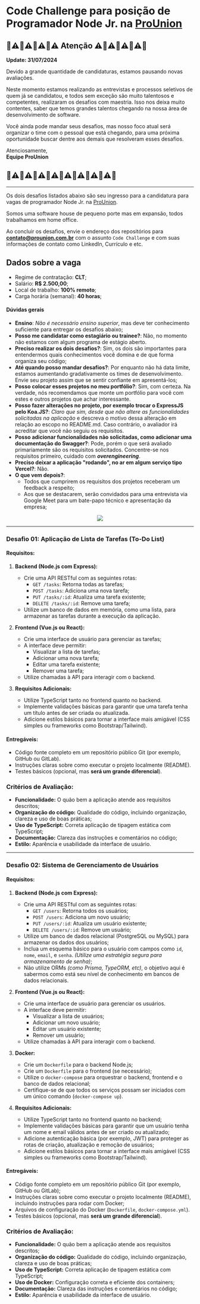 # Code Challenge para posição de Programador Node Jr. na [ProUnion](https://prounion.com.br)

<p style="text-align:center">
   <h2>🚨⚠️🚨⚠️🚨⚠️🚨⚠️ Atenção ⚠️🚨⚠️🚨⚠️🚨⚠️🚨</h2>
</p>

**Update: 31/07/2024**

Devido a grande quantidade de candidaturas, estamos pausando novas avaliações.

Neste momento estamos realizando as entrevistas e processos seletivos de quem já se candidatou, e todos sem exceção são muito talentosos e competentes, realizaram os desafios com maestria. Isso nos deixa muito contentes, saber que temos grandes talentos chegando na nossa área de desenvolvimento de software.

Você ainda pode mandar seus desafios, mas nosso foco atual será organizar o time com o pessoal que está chegando, para uma próxima oportunidade buscar dentre aos demais que resolveram esses desafios.

Atenciosamente,<br>
**Equipe ProUnion**

<p style="text-align:center">
   <h2>🚨⚠️🚨⚠️🚨⚠️🚨⚠️🚨⚠️🚨⚠️🚨⚠️🚨⚠️🚨</h2>
</p>

---

Os dois desafios listados abaixo são seu ingresso para a candidatura para vagas de programador Node Jr. na [ProUnion](https://prounion.com.br).

Somos uma software house de pequeno porte mas em expansão, todos trabalhamos em home office.

Ao concluir os desafios, envie o endereço dos repositórios para **contato@prounion.com.br** com o assunto `Code Challenge` e com suas informações de contato como LinkedIn, Currículo e etc.

## Dados sobre a vaga

- Regime de contratação: **CLT**;
- Salário: **R$ 2.500,00**;
- Local de trabalho: **100% remoto**;
- Carga horária (semanal): **40 horas**;

#### Dúvidas gerais

- **Ensino**: _Não é necessário ensino superior_, mas deve ter conhecimento suficiente para entregar os desafios abaixo;
- **Posso me candidatar como estagiário ou trainee?**: Não, no momento não estamos com algum programa de estágio aberto.
- **Preciso realizar os dois desafios?**: Sim, os dois são importantes para entendermos quais conhecimentos você domina e de que forma organiza seu código;
- **Até quando posso mandar desafios?**: Por enquanto não há data limite, estamos aumentando gradativamente os times de desenvolvimento. Envie seu projeto assim que se sentir confiante em apresentá-los;
- **Posso colocar esses projetos no meu portfólio?**: Sim, com certeza. Na verdade, nós recomendamos que monte um portfólio para você com estes e outros projetos que achar interessante.
- **Posso fazer alterações no projeto, por exemplo trocar o ExpressJS pelo Koa.JS?**: _Claro que sim, desde que não altere as funcionalidades solicitadas na aplicação_ e descreva o motivo dessa alteração em relação ao escopo no README.md. Caso contrário, o avaliador irá acreditar que você não seguiu os requisitos.
- **Posso adicionar funcionalidades não solicitadas, como adicionar uma documentação do Swagger?**: Pode, porém o que será avaliado primariamente são os requisitos solicitados. Concentre-se nos requisitos primeiro, cuidado com _**overengineering**_.
- **Preciso deixar a aplicação "rodando", no ar em algum serviço tipo Vercel?**: Não.
- **O que vem depois?**:
  - Todos que cumprirem os requisitos dos projetos receberam um feedback a respeito;
  - Aos que se destacarem, serão convidados para uma entrevista via Google Meet para um bate-papo técnico e apresentação da empresa;

<p align="center">
  <img src="./img.svg" />
</p>

---

### Desafio 01: Aplicação de Lista de Tarefas (To-Do List)

#### Requisitos:

1. **Backend (Node.js com Express):**

   - Crie uma API RESTful com as seguintes rotas:
     - `GET /tasks`: Retorna todas as tarefas;
     - `POST /tasks`: Adiciona uma nova tarefa;
     - `PUT /tasks/:id`: Atualiza uma tarefa existente;
     - `DELETE /tasks/:id`: Remove uma tarefa;
   - Utilize um banco de dados em memória, como uma lista, para armazenar as tarefas durante a execução da aplicação.

2. **Frontend (Vue.js ou React):**

   - Crie uma interface de usuário para gerenciar as tarefas;
   - A interface deve permitir:
     - Visualizar a lista de tarefas;
     - Adicionar uma nova tarefa;
     - Editar uma tarefa existente;
     - Remover uma tarefa;
   - Utilize chamadas à API para interagir com o backend.

3. **Requisitos Adicionais:**
   - Utilize TypeScript tanto no frontend quanto no backend.
   - Implemente validações básicas para garantir que uma tarefa tenha um título antes de ser criada ou atualizada.
   - Adicione estilos básicos para tornar a interface mais amigável (CSS simples ou frameworks como Bootstrap/Tailwind).

#### Entregáveis:

- Código fonte completo em um repositório público Git (por exemplo, GitHub ou GitLab).
- Instruções claras sobre como executar o projeto localmente (README).
- Testes básicos (opcional, mas **será um grande diferencial**).

### Critérios de Avaliação:

- **Funcionalidade:** O quão bem a aplicação atende aos requisitos descritos;
- **Organização do código:** Qualidade do código, incluindo organização, clareza e uso de boas práticas;
- **Uso de TypeScript:** Correta aplicação de tipagem estática com TypeScript;
- **Documentação:** Clareza das instruções e comentários no código;
- **Estilo:** Aparência e usabilidade da interface de usuário.

---

### Desafio 02: Sistema de Gerenciamento de Usuários

#### Requisitos:

1. **Backend (Node.js com Express):**

   - Crie uma API RESTful com as seguintes rotas:
     - `GET /users`: Retorna todos os usuários;
     - `POST /users`: Adiciona um novo usuário;
     - `PUT /users/:id`: Atualiza um usuário existente;
     - `DELETE /users/:id`: Remove um usuário;
   - Utilize um banco de dados relacional (PostgreSQL ou MySQL) para armazenar os dados dos usuários;
   - Inclua um esquema básico para o usuário com campos como `id`, `nome`, `email`, e `senha`. _(Utilize uma estratégia segura para armazenamento de senha)_;
   - Não utilize ORMs _(como Prisma, TypeORM, etc)_, o objetivo aqui é sabermos como está seu nível de conhecimento em bancos de dados relacionais.

2. **Frontend (Vue.js ou React):**

   - Crie uma interface de usuário para gerenciar os usuários.
   - A interface deve permitir:
     - Visualizar a lista de usuários;
     - Adicionar um novo usuário;
     - Editar um usuário existente;
     - Remover um usuário;
   - Utilize chamadas à API para interagir com o backend.

3. **Docker:**

   - Crie um `Dockerfile` para o backend Node.js;
   - Crie um `Dockerfile` para o frontend (se necessário);
   - Utilize o `docker-compose` para orquestrar o backend, frontend e o banco de dados relacional;
   - Certifique-se de que todos os serviços possam ser iniciados com um único comando (`docker-compose up`).

4. **Requisitos Adicionais:**
   - Utilize TypeScript tanto no frontend quanto no backend;
   - Implemente validações básicas para garantir que um usuário tenha um nome e email válidos antes de ser criado ou atualizado;
   - Adicione autenticação básica (por exemplo, JWT) para proteger as rotas de criação, atualização e remoção de usuários;
   - Adicione estilos básicos para tornar a interface mais amigável (CSS simples ou frameworks como Bootstrap/Tailwind).

#### Entregáveis:

- Código fonte completo em um repositório público Git (por exemplo, GitHub ou GitLab);
- Instruções claras sobre como executar o projeto localmente (README), incluindo instruções para rodar com Docker;
- Arquivos de configuração do Docker (`Dockerfile`, `docker-compose.yml`).
- Testes básicos (opcional, mas **será um grande diferencial**).

### Critérios de Avaliação:

- **Funcionalidade:** O quão bem a aplicação atende aos requisitos descritos;
- **Organização do código:** Qualidade do código, incluindo organização, clareza e uso de boas práticas;
- **Uso de TypeScript:** Correta aplicação de tipagem estática com TypeScript;
- **Uso de Docker:** Configuração correta e eficiente dos containers;
- **Documentação:** Clareza das instruções e comentários no código;
- **Estilo:** Aparência e usabilidade da interface de usuário.
